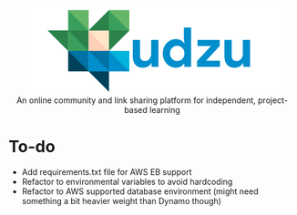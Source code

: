 <p align="center">
 <img src ="https://github.com/mattjfan/Kudzu/blob/master/static/fullLogo.png" />
 </br>
 An online community and link sharing platform for independent, project-based learning
</p>

# To-do
- Add requirements.txt file for AWS EB support
- Refactor to environmental variables to avoid hardcoding
- Refactor to AWS supported database environment (might need something a bit heavier weight than Dynamo though)
